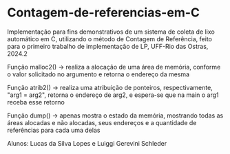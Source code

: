 # Contagem-de-referencias-em-C
Implementação para fins demonstrativos de um sistema de coleta de lixo automático em C, utilizando o método de Contagem de Referência,
feito para o primeiro trabalho de implementação de LP, UFF-Rio das Ostras, 2024.2


Função malloc2() -> realiza a alocação de uma área de memória, conforme o valor solicitado no argumento e retorna o endereço da mesma

Função atrib2() -> realiza uma atribuição de ponteiros, respectivamente, "arg1 = arg2", retorna o endereço de arg2, e espera-se que na main o arg1 receba esse retorno

Função dump() -> apenas mostra o estado da memória, mostrando todas as áreas alocadas e não alocadas, seus endereços e a quantidade de referências para cada uma delas


Alunos: Lucas da Silva Lopes e Luiggi Gerevini Schleder
